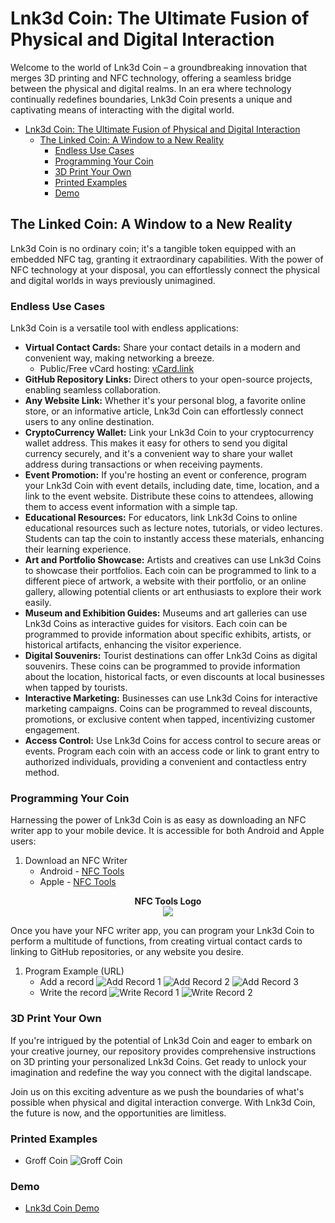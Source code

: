 # Lnk3d Coin: The Ultimate Fusion of Physical and Digital Interaction
Welcome to the world of Lnk3d Coin – a groundbreaking innovation that merges 3D printing and NFC technology, offering a seamless bridge between the physical and digital realms. In an era where technology continually redefines boundaries, Lnk3d Coin presents a unique and captivating means of interacting with the digital world.

- [Lnk3d Coin: The Ultimate Fusion of Physical and Digital Interaction](#lnk3d-coin-the-ultimate-fusion-of-physical-and-digital-interaction)
  - [The Linked Coin: A Window to a New Reality](#the-linked-coin-a-window-to-a-new-reality)
    - [Endless Use Cases](#endless-use-cases)
    - [Programming  Your Coin](#programming--your-coin)
    - [3D Print Your Own](#3d-print-your-own)
    - [Printed Examples](#printed-examples)
    - [Demo](#demo)

## The Linked Coin: A Window to a New Reality
Lnk3d Coin is no ordinary coin; it's a tangible token equipped with an embedded NFC tag, granting it extraordinary capabilities. With the power of NFC technology at your disposal, you can effortlessly connect the physical and digital worlds in ways previously unimagined.

### Endless Use Cases

Lnk3d Coin is a versatile tool with endless applications:

- **Virtual Contact Cards:** Share your contact details in a modern and convenient way, making networking a breeze.
  - Public/Free vCard hosting: [vCard.link](https://vcard.link/card/)
- **GitHub Repository Links:** Direct others to your open-source projects, enabling seamless collaboration.
- **Any Website Link:** Whether it's your personal blog, a favorite online store, or an informative article, Lnk3d Coin can effortlessly connect users to any online destination.
- **CryptoCurrency Wallet:** Link your Lnk3d Coin to your cryptocurrency wallet address. This makes it easy for others to send you digital currency securely, and it's a convenient way to share your wallet address during transactions or when receiving payments.
- **Event Promotion:** If you're hosting an event or conference, program your Lnk3d Coin with event details, including date, time, location, and a link to the event website. Distribute these coins to attendees, allowing them to access event information with a simple tap.
- **Educational Resources:** For educators, link Lnk3d Coins to online educational resources such as lecture notes, tutorials, or video lectures. Students can tap the coin to instantly access these materials, enhancing their learning experience.
- **Art and Portfolio Showcase:** Artists and creatives can use Lnk3d Coins to showcase their portfolios. Each coin can be programmed to link to a different piece of artwork, a website with their portfolio, or an online gallery, allowing potential clients or art enthusiasts to explore their work easily.
- **Museum and Exhibition Guides:** Museums and art galleries can use Lnk3d Coins as interactive guides for visitors. Each coin can be programmed to provide information about specific exhibits, artists, or historical artifacts, enhancing the visitor experience.
- **Digital Souvenirs:** Tourist destinations can offer Lnk3d Coins as digital souvenirs. These coins can be programmed to provide information about the location, historical facts, or even discounts at local businesses when tapped by tourists.
- **Interactive Marketing:** Businesses can use Lnk3d Coins for interactive marketing campaigns. Coins can be programmed to reveal discounts, promotions, or exclusive content when tapped, incentivizing customer engagement.
- **Access Control:** Use Lnk3d Coins for access control to secure areas or events. Program each coin with an access code or link to grant entry to authorized individuals, providing a convenient and contactless entry method.

### Programming  Your Coin

Harnessing the power of Lnk3d Coin is as easy as downloading an NFC writer app to your mobile device. It is accessible for both Android and Apple users:

1. Download an NFC Writer
   - Android - [NFC Tools](https://play.google.com/store/apps/details?id=com.wakdev.wdnfc&hl=en_US&gl=US)
   - Apple - [NFC Tools](https://apps.apple.com/us/app/nfc-tools/id1252962749)

<p align="center">
<strong>NFC Tools Logo</strong>
<br>
<img src="./img/nfc-tools-logo.png" />
</p>

Once you have your NFC writer app, you can program your Lnk3d Coin to perform a multitude of functions, from creating virtual contact cards to linking to GitHub repositories, or any website you desire.



1. Program Example (URL)
   - Add a record
    ![Add Record 1](/img/Add_Record1.JPEG)
    ![Add Record 2](/img/Add_Record2.JPEG)
    ![Add Record 3](/img/Add_Record3.JPEG)
   - Write the record
    ![Write Record 1](/img/Write_Record1.JPEG)
    ![Write Record 2](/img/Write_Record2.JPEG)

### 3D Print Your Own

If you're intrigued by the potential of Lnk3d Coin and eager to embark on your creative journey, our repository provides comprehensive instructions on 3D printing your personalized Lnk3d Coins. Get ready to unlock your imagination and redefine the way you connect with the digital landscape.

Join us on this exciting adventure as we push the boundaries of what's possible when physical and digital interaction converge. With Lnk3d Coin, the future is now, and the opportunities are limitless.

### Printed Examples
- Groff Coin
![Groff Coin](/img/Groff_Coin.JPEG)

### Demo
- [Lnk3d Coin Demo](https://youtu.be/oOXusw8X2g0)
